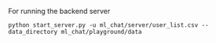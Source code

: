 For running the backend server

```
python start_server.py -u ml_chat/server/user_list.csv --data_directory ml_chat/playground/data
```
